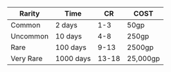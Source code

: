 | Rarity | Time | CR | COST |
| ------ | ---- | -- | ---- |
| Common | 2 days | 1-3 | 50gp |
| Uncommon | 10 days | 4-8 | 250gp |
| Rare | 100 days | 9-13 | 2500gp |
| Very Rare | 1000 days | 13-18 | 25,000gp |
